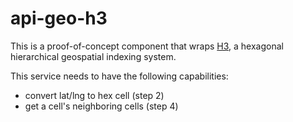 # api-geo-h3
This is a proof-of-concept component that wraps [H3](https://h3geo.org/),
a hexagonal hierarchical geospatial indexing system.

This service needs to have the following capabilities:
* convert lat/lng to hex cell (step 2)
* get a cell's neighboring cells (step 4)

[](./dispatch.png)